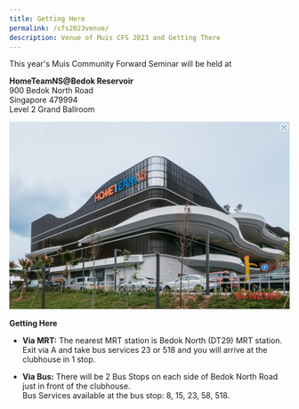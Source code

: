 ```yaml
---
title: Getting Here
permalink: /cfs2023venue/
description: Venue of Muis CFS 2023 and Getting There
---
```

This year's Muis Community Forward Seminar will be held at

**HomeTeamNS@Bedok Reservoir**<br>
900 Bedok North Road<br>
Singapore 479994<br>
Level 2 Grand Ballroom

![hometeamns bedok](/images/hometeamns%20bedok.JPG)

**Getting Here**<br>
* **Via MRT:** The nearest MRT station is Bedok North (DT29) MRT station. Exit via A and take bus services 23 or 518 and you will arrive at the clubhouse in 1 stop.

* **Via Bus:** There will be 2 Bus Stops on each side of Bedok North Road just in front of the clubhouse.<br>
Bus Services available at the bus stop: 8, 15, 23, 58, 518.